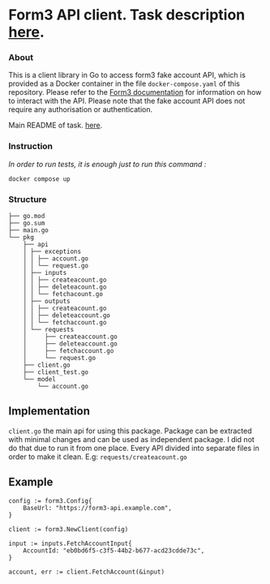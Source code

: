 # Form3 API client. Task description [here](Form3README.md).

### About

This is a client library in Go to access form3 fake account API, which is provided as a Docker
container in the file `docker-compose.yaml` of this repository. Please refer to the
[Form3 documentation](http://api-docs.form3.tech/api.html#organisation-accounts) for information on how to interact with the API. Please note that the fake account API does not require any authorisation or authentication.

Main README of task. [here](Form3README.md).

### Instruction
*In order to run tests, it is enough just to run this command :*
```
docker compose up
```


### Structure

```
├── go.mod
├── go.sum
├── main.go
└── pkg
    ├── api
    │ ├── exceptions
    │ │ ├── account.go
    │ │ └── request.go
    │ ├── inputs
    │ │ ├── createacount.go
    │ │ ├── deleteacount.go
    │ │ └── fetchacount.go
    │ ├── outputs
    │ │ ├── createacount.go
    │ │ ├── deleteaccount.go
    │ │ └── fetchaccount.go
    │ └── requests
    │     ├── createaccount.go
    │     ├── deleteaccount.go
    │     ├── fetchaccount.go
    │     └── request.go
    ├── client.go
    ├── client_test.go
    └── model
        └── account.go
```

## Implementation
`client.go` the main api for using this package.
Package can be extracted with minimal changes and can be used as independent package.
I did not do that due to run it from one place.
Every API divided into separate files in order to make it clean. E.g: `requests/createacount.go` 


## Example

```shell
config := form3.Config{
    BaseUrl: "https://form3-api.example.com",
}

client := form3.NewClient(config)

input := inputs.FetchAccountInput{
    AccountId: "eb0bd6f5-c3f5-44b2-b677-acd23cdde73c",
}

account, err := client.FetchAccount(&input)
```